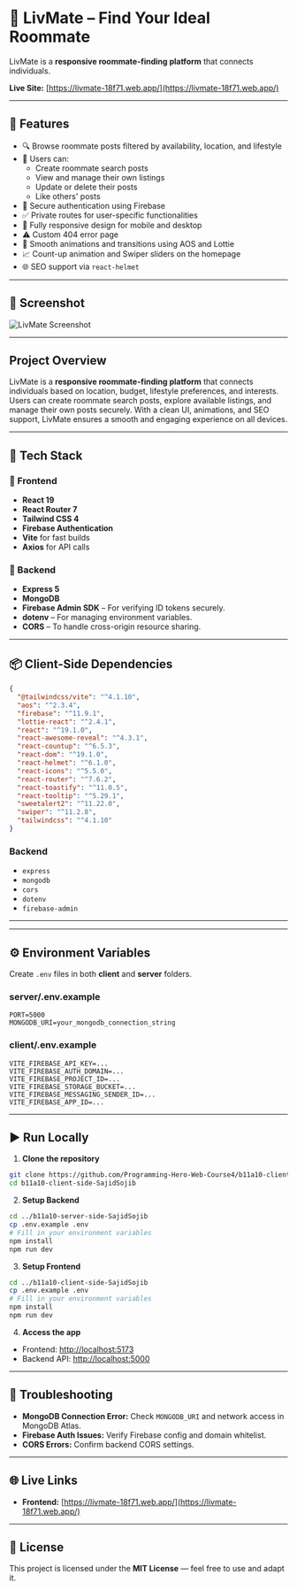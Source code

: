 


# 🏡 LivMate – Find Your Ideal Roommate


LivMate is a **responsive roommate-finding platform** that connects individuals.

**Live Site:** [https://livmate-18f71.web.app/](https://livmate-18f71.web.app/)


---

## 🚀 Features

- 🔍 Browse roommate posts filtered by availability, location, and lifestyle
- 📝 Users can:
  - Create roommate search posts
  - View and manage their own listings
  - Update or delete their posts
  - Like others' posts
- 🔐 Secure authentication using Firebase
- ✅ Private routes for user-specific functionalities
- 📱 Fully responsive design for mobile and desktop
- ⚠️ Custom 404 error page
- 🎨 Smooth animations and transitions using AOS and Lottie
- 📈 Count-up animation and Swiper sliders on the homepage
- 🌐 SEO support via `react-helmet`

---


## 📸 Screenshot

![LivMate Screenshot](./src/assets/webpage.png)

---

## Project Overview

LivMate is a **responsive roommate-finding platform** that connects individuals based on location, budget, lifestyle preferences, and interests. Users can create roommate search posts, explore available listings, and manage their own posts securely. With a clean UI, animations, and SEO support, LivMate ensures a smooth and engaging experience on all devices.



---
## 🧰 Tech Stack

### 🔹 Frontend
- **React 19**
- **React Router 7**
- **Tailwind CSS 4**
- **Firebase Authentication**
- **Vite** for fast builds
- **Axios** for API calls

### 🔹 Backend
- **Express 5**
- **MongoDB**
- **Firebase Admin SDK** – For verifying ID tokens securely.
- **dotenv** – For managing environment variables.
- **CORS** – To handle cross-origin resource sharing.

---

## 📦 Client-Side Dependencies

```json
{
  "@tailwindcss/vite": "^4.1.10",
  "aos": "^2.3.4",
  "firebase": "^11.9.1",
  "lottie-react": "^2.4.1",
  "react": "^19.1.0",
  "react-awesome-reveal": "^4.3.1",
  "react-countup": "^6.5.3",
  "react-dom": "^19.1.0",
  "react-helmet": "^6.1.0",
  "react-icons": "^5.5.0",
  "react-router": "^7.6.2",
  "react-toastify": "^11.0.5",
  "react-tooltip": "^5.29.1",
  "sweetalert2": "^11.22.0",
  "swiper": "^11.2.8",
  "tailwindcss": "^4.1.10"
}
```

### **Backend**
- `express`
- `mongodb`
- `cors`
- `dotenv`
- `firebase-admin`

---

---

## ⚙️ Environment Variables

Create `.env` files in both **client** and **server** folders.

### **server/.env.example**

```env
PORT=5000
MONGODB_URI=your_mongodb_connection_string
```

### **client/.env.example**

```env
VITE_FIREBASE_API_KEY=...
VITE_FIREBASE_AUTH_DOMAIN=...
VITE_FIREBASE_PROJECT_ID=...
VITE_FIREBASE_STORAGE_BUCKET=...
VITE_FIREBASE_MESSAGING_SENDER_ID=...
VITE_FIREBASE_APP_ID=...
```

---

## ▶️ Run Locally

1. **Clone the repository**

```bash
git clone https://github.com/Programming-Hero-Web-Course4/b11a10-client-side-SajidSojib.git
cd b11a10-client-side-SajidSojib
```

2. **Setup Backend**

```bash
cd ../b11a10-server-side-SajidSojib
cp .env.example .env
# Fill in your environment variables
npm install
npm run dev
```

3. **Setup Frontend**

```bash
cd ../b11a10-client-side-SajidSojib
cp .env.example .env
# Fill in your environment variables
npm install
npm run dev
```

4. **Access the app**

* Frontend: [http://localhost:5173](http://localhost:5173)
* Backend API: [http://localhost:5000](http://localhost:5000)

---

## 🧪 Troubleshooting

* **MongoDB Connection Error:** Check `MONGODB_URI` and network access in MongoDB Atlas.
* **Firebase Auth Issues:** Verify Firebase config and domain whitelist.
* **CORS Errors:** Confirm backend CORS settings.

---

## 🌐 Live Links

* **Frontend:** [https://livmate-18f71.web.app/](https://livmate-18f71.web.app/)


---

## 📜 License

This project is licensed under the **MIT License** — feel free to use and adapt it.


